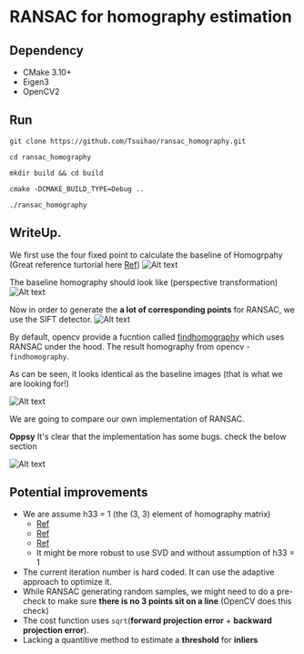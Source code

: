 # RANSAC for homography estimation

## Dependency
- CMake 3.10+
- Eigen3
- OpenCV2

## Run

`git clone https://github.com/Tsuihao/ransac_homography.git`

`cd ransac_homography`

`mkdir build && cd build`

`cmake -DCMAKE_BUILD_TYPE=Debug ..`

`./ransac_homography`


## WriteUp.

We first use the four fixed point to calculate the baseline of Homogrpahy
(Great reference turtorial here [Ref](https://www.learnopencv.com/homography-examples-using-opencv-python-c/))
![Alt text](images/fixedPoints.png)

The baseline homography should look like
(perspective transformation)
![Alt text](images/baseline.png)

Now in order to generate the **a lot of corresponding points** for RANSAC, we use the SIFT detector.
![Alt text](images/SIFTmatching.png)

By default, opencv provide a fucntion called [findhomography](https://docs.opencv.org/2.4/modules/calib3d/doc/camera_calibration_and_3d_reconstruction.html?highlight=findhomography#findhomography) which uses RANSAC under the hood.
The result homography from opencv - `findhomography`.

As can be seen, it looks identical as the baseline images (that is what we are looking for!)

![Alt text](images/opencv.png)

We are going to compare our own implementation of RANSAC.

**Oppsy** It's clear that the implementation has some bugs. check the below section

![Alt text](images/htsui_.png)


## Potential improvements
- We are assume h33 = 1 (the (3, 3) element of homography matrix)
    - [Ref](http://www.cse.psu.edu/~rtc12/CSE486/lecture16.pdf)
    - [Ref](https://www.uio.no/studier/emner/matnat/its/nedlagte-emner/UNIK4690/v16/forelesninger/lecture_4_3-estimating-homographies-from-feature-correspondences.pdf)
    - [Ref](http://6.869.csail.mit.edu/fa12/lectures/lecture13ransac/lecture13ransac.pdf)
    - It might be more robust to use SVD and without assumption of h33 = 1
- The current iteration number is hard coded. It can use the adaptive approach to optimize it.
- While RANSAC generating random samples, we might need to do a pre-check to make sure **there is no 3 points sit on a line** (OpenCV does this check)
- The cost function uses `sqrt`(**forward projection error** + **backward projection error**). 
- Lacking a quantitive method to estimate a **threshold** for **inliers**

